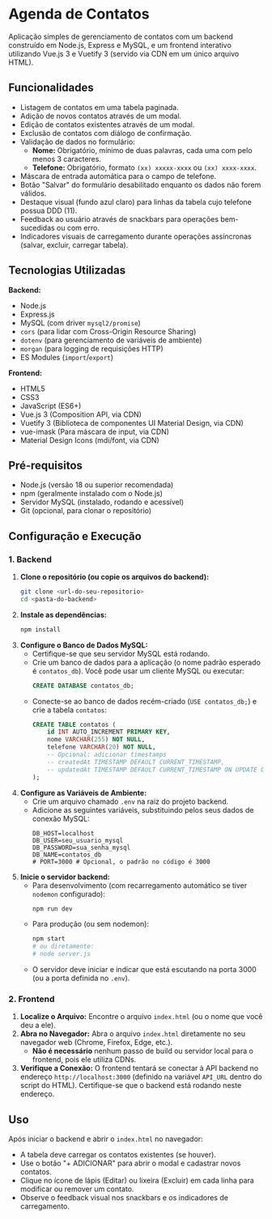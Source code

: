 # Agenda de Contatos

Aplicação simples de gerenciamento de contatos com um backend construído em Node.js, Express e MySQL, e um frontend interativo utilizando Vue.js 3 e Vuetify 3 (servido via CDN em um único arquivo HTML).

## Funcionalidades

*   Listagem de contatos em uma tabela paginada.
*   Adição de novos contatos através de um modal.
*   Edição de contatos existentes através de um modal.
*   Exclusão de contatos com diálogo de confirmação.
*   Validação de dados no formulário:
    *   **Nome:** Obrigatório, mínimo de duas palavras, cada uma com pelo menos 3 caracteres.
    *   **Telefone:** Obrigatório, formato `(xx) xxxxx-xxxx` ou `(xx) xxxx-xxxx`.
*   Máscara de entrada automática para o campo de telefone.
*   Botão "Salvar" do formulário desabilitado enquanto os dados não forem válidos.
*   Destaque visual (fundo azul claro) para linhas da tabela cujo telefone possua DDD (11).
*   Feedback ao usuário através de snackbars para operações bem-sucedidas ou com erro.
*   Indicadores visuais de carregamento durante operações assíncronas (salvar, excluir, carregar tabela).

## Tecnologias Utilizadas

**Backend:**

*   Node.js
*   Express.js
*   MySQL (com driver `mysql2/promise`)
*   `cors` (para lidar com Cross-Origin Resource Sharing)
*   `dotenv` (para gerenciamento de variáveis de ambiente)
*   `morgan` (para logging de requisições HTTP)
*   ES Modules (`import`/`export`)

**Frontend:**

*   HTML5
*   CSS3
*   JavaScript (ES6+)
*   Vue.js 3 (Composition API, via CDN)
*   Vuetify 3 (Biblioteca de componentes UI Material Design, via CDN)
*   vue-imask (Para máscara de input, via CDN)
*   Material Design Icons (mdi/font, via CDN)

## Pré-requisitos

*   Node.js (versão 18 ou superior recomendada)
*   npm (geralmente instalado com o Node.js)
*   Servidor MySQL (instalado, rodando e acessível)
*   Git (opcional, para clonar o repositório)

## Configuração e Execução

### 1. Backend

1.  **Clone o repositório (ou copie os arquivos do backend):**
    ```bash
    git clone <url-do-seu-repositorio>
    cd <pasta-do-backend>
    ```
2.  **Instale as dependências:**
    ```bash
    npm install
    ```
3.  **Configure o Banco de Dados MySQL:**
    *   Certifique-se que seu servidor MySQL está rodando.
    *   Crie um banco de dados para a aplicação (o nome padrão esperado é `contatos_db`). Você pode usar um cliente MySQL ou executar:
        ```sql
        CREATE DATABASE contatos_db;
        ```
    *   Conecte-se ao banco de dados recém-criado (`USE contatos_db;`) e crie a tabela `contatos`:
        ```sql
        CREATE TABLE contatos (
            id INT AUTO_INCREMENT PRIMARY KEY,
            nome VARCHAR(255) NOT NULL,
            telefone VARCHAR(20) NOT NULL,
            -- Opcional: adicionar timestamps
            -- createdAt TIMESTAMP DEFAULT CURRENT_TIMESTAMP,
            -- updatedAt TIMESTAMP DEFAULT CURRENT_TIMESTAMP ON UPDATE CURRENT_TIMESTAMP
        );
        ```
4.  **Configure as Variáveis de Ambiente:**
    *   Crie um arquivo chamado `.env` na raiz do projeto backend.
    *   Adicione as seguintes variáveis, substituindo pelos seus dados de conexão MySQL:
        ```dotenv
        DB_HOST=localhost
        DB_USER=seu_usuario_mysql
        DB_PASSWORD=sua_senha_mysql
        DB_NAME=contatos_db
        # PORT=3000 # Opcional, o padrão no código é 3000
        ```
5.  **Inicie o servidor backend:**
    *   Para desenvolvimento (com recarregamento automático se tiver `nodemon` configurado):
        ```bash
        npm run dev
        ```
    *   Para produção (ou sem nodemon):
        ```bash
        npm start
        # ou diretamente:
        # node server.js
        ```
    *   O servidor deve iniciar e indicar que está escutando na porta 3000 (ou a porta definida no `.env`).

### 2. Frontend

1.  **Localize o Arquivo:** Encontre o arquivo `index.html` (ou o nome que você deu a ele).
2.  **Abra no Navegador:** Abra o arquivo `index.html` diretamente no seu navegador web (Chrome, Firefox, Edge, etc.).
    *   **Não é necessário** nenhum passo de build ou servidor local para o frontend, pois ele utiliza CDNs.
3.  **Verifique a Conexão:** O frontend tentará se conectar à API backend no endereço `http://localhost:3000` (definido na variável `API_URL` dentro do script do HTML). Certifique-se que o backend está rodando neste endereço.

## Uso

Após iniciar o backend e abrir o `index.html` no navegador:

*   A tabela deve carregar os contatos existentes (se houver).
*   Use o botão "+ ADICIONAR" para abrir o modal e cadastrar novos contatos.
*   Clique no ícone de lápis (Editar) ou lixeira (Excluir) em cada linha para modificar ou remover um contato.
*   Observe o feedback visual nos snackbars e os indicadores de carregamento.
